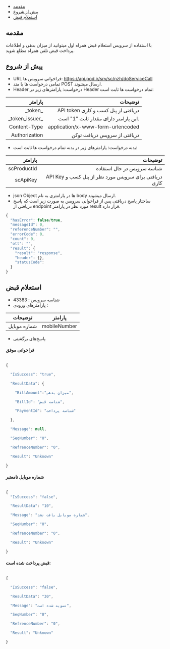 - [مقدمه](#menu)
- [پیش از شروع](#menu)
- [استعلام قبض](#menu)

## مقدمه
با استفاده از سرویس استعلام قبض همراه اول میتوانید از میزان بدهی و اطلاعات پرداخت قبض تلفن همراه مطلع شوید.

## پیش از شروع

* URL فراخوانی سرویس ها: https://api.pod.ir/srv/sc/nzh/doServiceCall
* تمامی درخواست ها با متد POST ارسال می­شوند.
* Header درخواست:
پارامترهای زیر در Header تمام درخواست ها ثابت است:

|           پارامتر    |    توضیحات                                 |
|----------------------:|---------------------------------------------:|
|    \_token\_    |    API token دریافتی از پنل کسب و کاری    |
|    \_token_issuer\_    |    این پارامتر دارای مقدار ثابت "1" است.    |
|    Content-Type    |    application/x-www-form-urlencoded    |
|   Authorization    |     دریافتی از سرویس دریافت توکن    |

* بدنه درخواست:
پارامترهای زیر در بدنه تمام درخواست ها ثابت است:

|    پارامتر    |    توضیحات    |
|-------------------:|----------------------------------------------------------------:|
|    scProductId    |    شناسه سرویس در حال استفاده    |
|    scApiKey    |    API Key دریافتی برای سرویس مورد   نظر از پنل کسب و کاری     |  


* json Object ها در پارامتری به نام body  ارسال می­شوند.
* ساختار پاسخ دریافتی پس از فراخوانی سرویس به صورت زیر است که پاسخ دریافتی از endpoint  مورد نظر در پارامتر result قرار دارد.

```javascript
{
  "hasError": false/true,
  "messageId": 0,
  "referenceNumber": "",
  "errorCode": 0,
  "count": 0,
  "ott": "",
  "result": {
    "result": "response",
    "header": {},
    "statusCode":
  }
}
```
<div class="box-end">
</div>

## استعلام قبض


- شناسه سرویس : 43383
- پارامترهای ورودی : 

|توضیحات|پارامتر| 
|-------|-----------|
| شماره موبایل |mobileNumber |

- پاسخ‌های برگشتی


#### فراخوانی موفق

```javascript 

{

  "IsSuccess": "true",

  "ResultData": {

    "BillAmount":"میزان بدهی",

    "BillId": "شناسه قبض",

    "PaymentId": "شناسه پرداخت"

  },

  "Message": null,

  "SeqNumber": "0",

  "RefrenceNumber": "0",

  "Result": "Unknown"

}
```

#### شماره موبایل نامعتبر

```javascript 

{
  "IsSuccess": "false",

  "ResultData": "10",

  "Message": "شماره موبایل یافت نشد",

  "SeqNumber": "0",

  "RefrenceNumber": "0",

  "Result": "Unknown"

}
```

#### قبض پرداخت شده است:


```javascript 

{

  "IsSuccess": "false",

  "ResultData": "30",

  "Message": "تسویه شده است",

  "SeqNumber": "0",

  "RefrenceNumber": "0",

  "Result": "Unknown"

}

```
